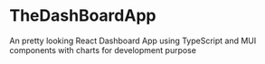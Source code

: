 # TheDashBoardApp
An pretty looking React Dashboard App using TypeScript and MUI components with charts for development purpose
